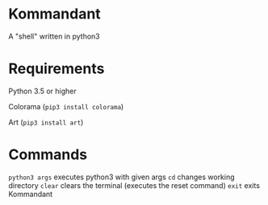 # Kommandant
A "shell" written in python3

# Requirements

Python 3.5 or higher

Colorama (`pip3 install colorama`)

Art (`pip3 install art`)

# Commands

`python3 args` executes python3 with given args
`cd` changes working directory
`clear` clears the terminal (executes the reset command)
`exit` exits Kommandant
